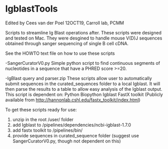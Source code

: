 # IgblastTools

Edited by Cees van der Poel 12OCT19, Carroll lab, PCMM

Scripts to streamline Ig Blast operations after. These scripts were designed and tested on Mac. They were desgined to handle mouse V(D)J sequences obtained through sanger sequencing of single B cell cDNA.

See the HOWTO text file on how to use these scripts

-SangerCuratorV0.py
Simple python script to find continuous segments of nucleotides in a sequence that have a PHRED score >=20.


-IgBlast query and parser.zip
These scripts allow user to automatically submit sequences in the curated_sequences folder to a local Igblast. It will then parse the results to a table to allow easy analysis of the Igblast output.
This script is dependent on:
Python
Biopython
Igblast
FastX toolkit (Publicly available from http://hannonlab.cshl.edu/fastx_toolkit/index.html)

To get these scripts ready for use:
1) unzip in the root /user/ folder
2) add Igblast to /pipelines/dependencies/ncbi-igblast-1.7.0
3) add fastx toolkit to /pipelines/bin/
4) provide sequences in curated_sequence folder (suggest use SangerCuratorV0.py, though not dependent on this)
  
